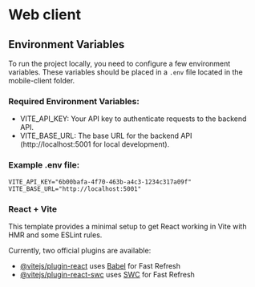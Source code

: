 # Web client

## Environment Variables

To run the project locally, you need to configure a few environment variables. These variables should be placed in a `.env` file located in the mobile-client folder.

### Required Environment Variables:
- VITE_API_KEY: Your API key to authenticate requests to the backend API.
- VITE_BASE_URL: The base URL for the backend API (http://localhost:5001 for local development).

### Example .env file:

```
VITE_API_KEY="6b00bafa-4f70-463b-a4c3-1234c317a09f"
VITE_BASE_URL="http://localhost:5001"
```

### React + Vite

This template provides a minimal setup to get React working in Vite with HMR and some ESLint rules.

Currently, two official plugins are available:

- [@vitejs/plugin-react](https://github.com/vitejs/vite-plugin-react/blob/main/packages/plugin-react/README.md) uses [Babel](https://babeljs.io/) for Fast Refresh
- [@vitejs/plugin-react-swc](https://github.com/vitejs/vite-plugin-react-swc) uses [SWC](https://swc.rs/) for Fast Refresh
